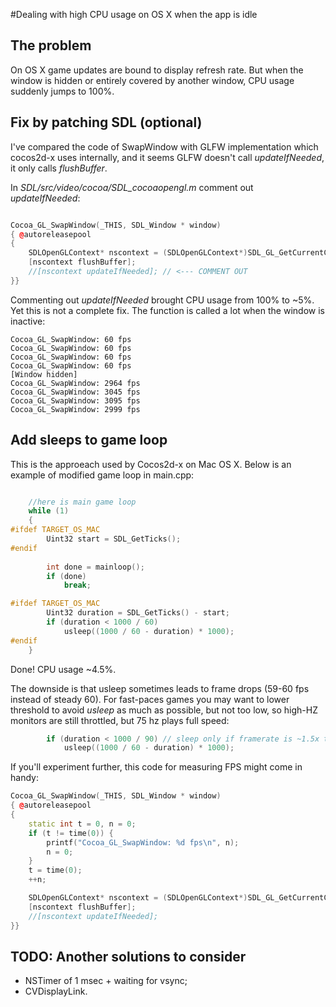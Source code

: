 #Dealing with high CPU usage on OS X when the app is idle

## The problem ##
On OS X game updates are bound to display refresh rate. But when the window is hidden or entirely covered by another window, CPU usage suddenly jumps to 100%.

## Fix by patching SDL (optional) ##

I've compared the code of SwapWindow with GLFW implementation which cocos2d-x uses internally, and it seems GLFW doesn't call *updateIfNeeded*, it only calls *flushBuffer*.

In *SDL/src/video/cocoa/SDL_cocoaopengl.m* comment out *updateIfNeeded*:

```cpp

Cocoa_GL_SwapWindow(_THIS, SDL_Window * window)
{ @autoreleasepool
{
    SDLOpenGLContext* nscontext = (SDLOpenGLContext*)SDL_GL_GetCurrentContext();
    [nscontext flushBuffer];
    //[nscontext updateIfNeeded]; // <--- COMMENT OUT
}}
```

Commenting out *updateIfNeeded* brought CPU usage from 100% to ~5%. Yet this is not a complete fix. The function is called a lot when the window is inactive:

```
Cocoa_GL_SwapWindow: 60 fps
Cocoa_GL_SwapWindow: 60 fps
Cocoa_GL_SwapWindow: 60 fps
Cocoa_GL_SwapWindow: 60 fps
[Window hidden]
Cocoa_GL_SwapWindow: 2964 fps
Cocoa_GL_SwapWindow: 3045 fps
Cocoa_GL_SwapWindow: 3095 fps
Cocoa_GL_SwapWindow: 2999 fps
```

## Add sleeps to game loop ##

This is the approeach used by Cocos2d-x on Mac OS X. Below is an example of modified game loop in main.cpp:

```cpp

    //here is main game loop
    while (1)
    {
#ifdef TARGET_OS_MAC
        Uint32 start = SDL_GetTicks();
#endif
			
        int done = mainloop();
        if (done)
            break;

#ifdef TARGET_OS_MAC
        Uint32 duration = SDL_GetTicks() - start;
        if (duration < 1000 / 60)
            usleep((1000 / 60 - duration) * 1000);
#endif
	}
```

Done! CPU usage ~4.5%.

The downside is that usleep sometimes leads to frame drops (59-60 fps instead of steady 60). For fast-paces games you may want to lower threshold to avoid *usleep* as much as possible, but not too low, so high-HZ monitors are still throttled, but 75 hz plays full speed:

```cpp
        if (duration < 1000 / 90) // sleep only if framerate is ~1.5x the normal or more
            usleep((1000 / 60 - duration) * 1000);
```

If you'll experiment further, this code for measuring FPS might come in handy:

```cpp
Cocoa_GL_SwapWindow(_THIS, SDL_Window * window)
{ @autoreleasepool
{
    static int t = 0, n = 0;
    if (t != time(0)) {
        printf("Cocoa_GL_SwapWindow: %d fps\n", n);
        n = 0;
    }
    t = time(0);
    ++n;

    SDLOpenGLContext* nscontext = (SDLOpenGLContext*)SDL_GL_GetCurrentContext();
    [nscontext flushBuffer];
    //[nscontext updateIfNeeded];
}}
```

## TODO: Another solutions to consider ##

* NSTimer of 1 msec + waiting for vsync;
* CVDisplayLink.
